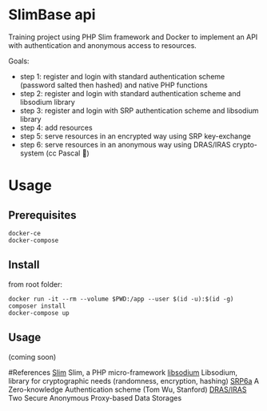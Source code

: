 # SlimBase api 

Training project using PHP Slim framework and Docker to implement an API with authentication and anonymous access to resources.


Goals:
* step 1: register and login with standard authentication scheme (password salted then hashed) and native PHP functions 
* step 2: register and login with standard authentication scheme and libsodium library
* step 3: register and login with SRP authentication scheme and libsodium library
* step 4: add resources
* step 5: serve resources in an encrypted way using SRP key-exchange
* step 6: serve resources in an anonymous way using DRAS/IRAS crypto-system (cc Pascal :metal:)

# Usage
## Prerequisites
```
docker-ce
docker-compose
```

## Install
from root folder:
```
docker run -it --rm --volume $PWD:/app --user $(id -u):$(id -g) composer install
docker-compose up
```

## Usage

(coming soon)

#References
[Slim](https://www.slimframework.com/) Slim, a PHP micro-framework
[libsodium](https://github.com/jedisct1/libsodium) Libsodium, library for cryptographic needs (randomness, encryption, hashing) 
[SRP6a](http://srp.stanford.edu/) A Zero-knowledge Authentication scheme (Tom Wu, Stanford)
[DRAS/IRAS](http://sancy.univ-bpclermont.fr/~lafourcade/SLIDES/Secrypt-BBL16.pdf) Two Secure Anonymous Proxy-based Data Storages